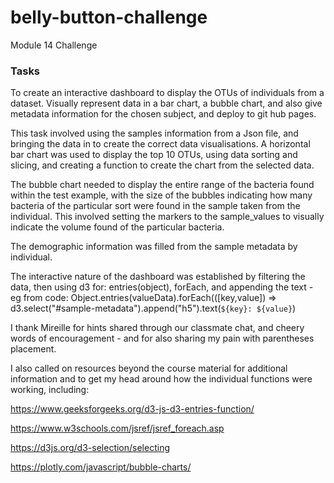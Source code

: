 # belly-button-challenge

Module 14 Challenge

### Tasks

To create an interactive dashboard to display the OTUs of individuals from a dataset. Visually represent data in a bar chart, a bubble chart, and also give metadata information for the chosen subject, and deploy to git hub pages.

This task involved using the samples information from a Json file, and bringing the data in to create the correct data visualisations. A horizontal bar chart was used to display the top 10 OTUs, using data sorting and slicing, and creating a function to create the chart from the selected data.

The bubble chart needed to display the entire range of the bacteria found within the test example, with the size of the bubbles indicating how many bacteria of the particular sort were found in the sample taken from the individual. This involved setting the markers to the sample_values to visually indicate the volume found of the particular bacteria.

The demographic information was filled from the sample metadata by individual. 

The interactive nature of the dashboard was established by filtering the data, then using d3 for:  entries(object), forEach, and appending the text - eg from code: Object.entries(valueData).forEach(([key,value]) =>  d3.select("#sample-metadata").append("h5").text(`${key}: ${value}`)

I thank Mireille for hints shared through our classmate chat, and cheery words of encouragement - and for also sharing my pain with parentheses placement.

I also called on resources beyond the course material for additional information and to get my head around how the individual functions were working, including:

https://www.geeksforgeeks.org/d3-js-d3-entries-function/

https://www.w3schools.com/jsref/jsref_foreach.asp

https://d3js.org/d3-selection/selecting

https://plotly.com/javascript/bubble-charts/

